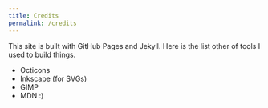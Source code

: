 ```yaml
---
title: Credits
permalink: /credits
---
```


This site is built with GitHub Pages and Jekyll. Here is the list other of tools I used to build things.

- Octicons
- Inkscape (for SVGs)
- GIMP
- MDN :)